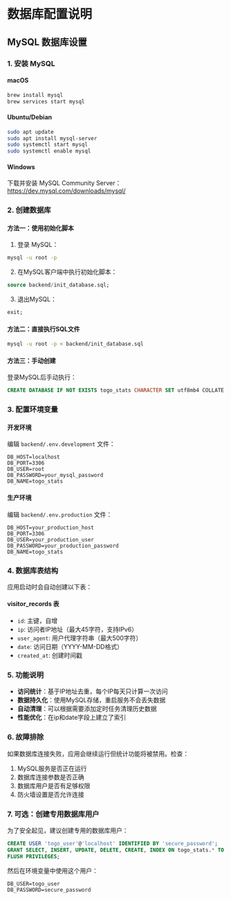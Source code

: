 # 数据库配置说明

## MySQL 数据库设置

### 1. 安装 MySQL

#### macOS
```bash
brew install mysql
brew services start mysql
```

#### Ubuntu/Debian
```bash
sudo apt update
sudo apt install mysql-server
sudo systemctl start mysql
sudo systemctl enable mysql
```

#### Windows
下载并安装 MySQL Community Server：https://dev.mysql.com/downloads/mysql/

### 2. 创建数据库

#### 方法一：使用初始化脚本
1. 登录 MySQL：
```bash
mysql -u root -p
```

2. 在MySQL客户端中执行初始化脚本：
```sql
source backend/init_database.sql;
```

3. 退出MySQL：
```sql
exit;
```

#### 方法二：直接执行SQL文件
```bash
mysql -u root -p < backend/init_database.sql
```

#### 方法三：手动创建
登录MySQL后手动执行：
```sql
CREATE DATABASE IF NOT EXISTS togo_stats CHARACTER SET utf8mb4 COLLATE utf8mb4_unicode_ci;
```

### 3. 配置环境变量

#### 开发环境
编辑 `backend/.env.development` 文件：
```
DB_HOST=localhost
DB_PORT=3306
DB_USER=root
DB_PASSWORD=your_mysql_password
DB_NAME=togo_stats
```

#### 生产环境
编辑 `backend/.env.production` 文件：
```
DB_HOST=your_production_host
DB_PORT=3306
DB_USER=your_production_user
DB_PASSWORD=your_production_password
DB_NAME=togo_stats
```

### 4. 数据库表结构

应用启动时会自动创建以下表：

#### visitor_records 表
- `id`: 主键，自增
- `ip`: 访问者IP地址（最大45字符，支持IPv6）
- `user_agent`: 用户代理字符串（最大500字符）
- `date`: 访问日期（YYYY-MM-DD格式）
- `created_at`: 创建时间戳

### 5. 功能说明

- **访问统计**：基于IP地址去重，每个IP每天只计算一次访问
- **数据持久化**：使用MySQL存储，重启服务不会丢失数据
- **自动清理**：可以根据需要添加定时任务清理历史数据
- **性能优化**：在ip和date字段上建立了索引

### 6. 故障排除

如果数据库连接失败，应用会继续运行但统计功能将被禁用。检查：

1. MySQL服务是否正在运行
2. 数据库连接参数是否正确
3. 数据库用户是否有足够权限
4. 防火墙设置是否允许连接

### 7. 可选：创建专用数据库用户

为了安全起见，建议创建专用的数据库用户：

```sql
CREATE USER 'togo_user'@'localhost' IDENTIFIED BY 'secure_password';
GRANT SELECT, INSERT, UPDATE, DELETE, CREATE, INDEX ON togo_stats.* TO 'togo_user'@'localhost';
FLUSH PRIVILEGES;
```

然后在环境变量中使用这个用户：
```
DB_USER=togo_user
DB_PASSWORD=secure_password
```
